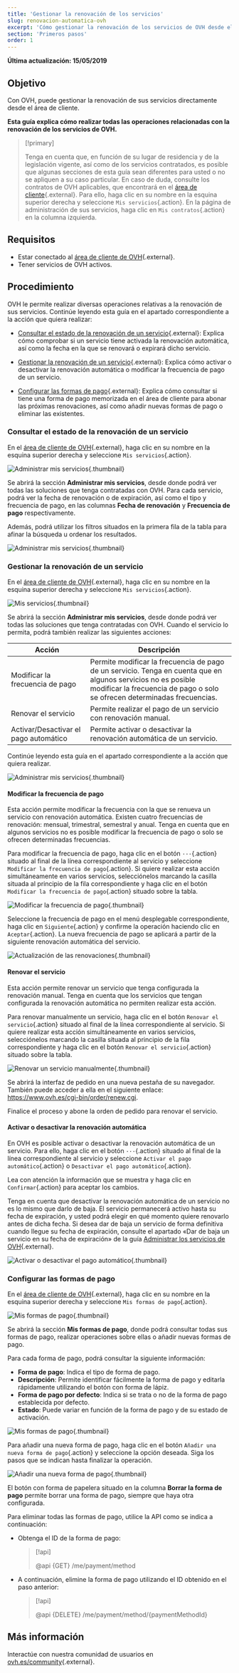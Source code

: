 ```yaml
---
title: 'Gestionar la renovación de los servicios'
slug: renovacion-automatica-ovh
excerpt: 'Cómo gestionar la renovación de los servicios de OVH desde el área de cliente'
section: 'Primeros pasos'
order: 1
---
```


**Última actualización: 15/05/2019**

## Objetivo

Con OVH, puede gestionar la renovación de sus servicios directamente desde el área de cliente. 

**Esta guía explica cómo realizar todas las operaciones relacionadas con la renovación de los servicios de OVH.**

> [!primary]
>
> Tenga en cuenta que, en función de su lugar de residencia y de la legislación vigente, así como de los servicios contratados, es posible que algunas secciones de esta guía sean diferentes para usted o no se apliquen a su caso particular. En caso de duda, consulte los contratos de OVH aplicables, que encontrará en el [área de cliente](https://www.ovh.com/auth/?action=gotomanager){.external}. Para ello, haga clic en su nombre en la esquina superior derecha y seleccione `Mis servicios`{.action}. En la página de administración de sus servicios, haga clic en `Mis contratos`{.action} en la columna izquierda.
>

## Requisitos

- Estar conectado al [área de cliente de OVH](https://www.ovh.com/auth/?action=gotomanager){.external}.
- Tener servicios de OVH activos.

## Procedimiento

OVH le permite realizar diversas operaciones relativas a la renovación de sus servicios. Continúe leyendo esta guía en el apartado correspondiente a la acción que quiera realizar: 

- [Consultar el estado de la renovación de un servicio](https://docs.ovh.com/es/billing/renovacion-automatica-ovh/#consultar-el-estado-de-la-renovacion-de-un-servicio){.external}: Explica cómo comprobar si un servicio tiene activada la renovación automática, así como la fecha en la que se renovará o expirará dicho servicio.

- [Gestionar la renovación de un servicio](https://docs.ovh.com/es/billing/renovacion-automatica-ovh/#gestionar-la-renovacion-de-un-servicio){.external}: Explica cómo activar o desactivar la renovación automática o modificar la frecuencia de pago de un servicio.

- [Configurar las formas de pago](https://docs.ovh.com/es/billing/renovacion-automatica-ovh/#configurar-las-formas-de-pago_1){.external}: Explica cómo consultar si tiene una forma de pago memorizada en el área de cliente para abonar las próximas renovaciones, así como añadir nuevas formas de pago o eliminar las existentes.

### Consultar el estado de la renovación de un servicio

En el [área de cliente de OVH](https://www.ovh.com/auth/?action=gotomanager){.external}, haga clic en su nombre en la esquina superior derecha y seleccione `Mis servicios`{.action}.

![Administrar mis servicios](images/manage-automatic-renewal-step1.png){.thumbnail}

Se abrirá la sección **Administrar mis servicios**, desde donde podrá ver todas las soluciones que tenga contratadas con OVH. Para cada servicio, podrá ver la fecha de renovación o de expiración, así como el tipo y frecuencia de pago, en las columnas **Fecha de renovación** y **Frecuencia de pago** respectivamente.

Además, podrá utilizar los filtros situados en la primera fila de la tabla para afinar la búsqueda u ordenar los resultados.

![Administrar mis servicios](images/manage-automatic-renewal-step2.png){.thumbnail}

### Gestionar la renovación de un servicio

En el [área de cliente de OVH](https://www.ovh.com/auth/?action=gotomanager){.external}, haga clic en su nombre en la esquina superior derecha y seleccione `Mis servicios`{.action}.

![Mis servicios](images/manage-automatic-renewal-step1.png){.thumbnail}

Se abrirá la sección **Administrar mis servicios**, desde donde podrá ver todas las soluciones que tenga contratadas con OVH. Cuando el servicio lo permita, podrá también realizar las siguientes acciones:

|Acción|Descripción|
|---|---|
|Modificar la frecuencia de pago|Permite modificar la frecuencia de pago de un servicio. Tenga en cuenta que en algunos servicios no es posible modificar la frecuencia de pago o solo se ofrecen determinadas frecuencias.|
|Renovar el servicio|Permite realizar el pago de un servicio con renovación manual.|
|Activar/Desactivar el pago automático|Permite activar o desactivar la renovación automática de un servicio.|

Continúe leyendo esta guía en el apartado correspondiente a la acción que quiera realizar.

![Administrar mis servicios](images/manage-automatic-renewal-step3.png){.thumbnail}

#### Modificar la frecuencia de pago

Esta acción permite modificar la frecuencia con la que se renueva un servicio con renovación automática. Existen cuatro frecuencias de renovación: mensual, trimestral, semestral y anual. Tenga en cuenta que en algunos servicios no es posible modificar la frecuencia de pago o solo se ofrecen determinadas frecuencias.

Para modificar la frecuencia de pago, haga clic en el botón `···`{.action} situado al final de la línea correspondiente al servicio y seleccione `Modificar la frecuencia de pago`{.action}. Si quiere realizar esta acción simultáneamente en varios servicios, selecciónelos marcando la casilla situada al principio de la fila correspondiente y haga clic en el botón `Modificar la frecuencia de pago`{.action} situado sobre la tabla.

![Modificar la frecuencia de pago](images/manage-automatic-renewal-step4.png){.thumbnail} 

Seleccione la frecuencia de pago en el menú desplegable correspondiente, haga clic en `Siguiente`{.action} y confirme la operación haciendo clic en `Aceptar`{.action}. La nueva frecuencia de pago se aplicará a partir de la siguiente renovación automática del servicio.

![Actualización de las renovaciones](images/manage-automatic-renewal-step5.png){.thumbnail} 

#### Renovar el servicio

Esta acción permite renovar un servicio que tenga configurada la renovación manual. Tenga en cuenta que los servicios que tengan configurada la renovación automática no permiten realizar esta acción.

Para renovar manualmente un servicio, haga clic en el botón `Renovar el servicio`{.action} situado al final de la línea correspondiente al servicio. Si quiere realizar esta acción simultáneamente en varios servicios, selecciónelos marcando la casilla situada al principio de la fila correspondiente y haga clic en el botón `Renovar el servicio`{.action} situado sobre la tabla.

![Renovar un servicio manualmente](images/manage-automatic-renewal-step6.png){.thumbnail} 

Se abrirá la interfaz de pedido en una nueva pestaña de su navegador. También puede acceder a ella en el siguiente enlace: <https://www.ovh.es/cgi-bin/order/renew.cgi>.

Finalice el proceso y abone la orden de pedido para renovar el servicio. 

#### Activar o desactivar la renovación automática

En OVH es posible activar o desactivar la renovación automática de un servicio. Para ello, haga clic en el botón `···`{.action} situado al final de la línea correspondiente al servicio y seleccione `Activar el pago automático`{.action} o `Desactivar el pago automático`{.action}. 

Lea con atención la información que se muestra y haga clic en `Confirmar`{.action} para aceptar los cambios.

Tenga en cuenta que desactivar la renovación automática de un servicio no es lo mismo que darlo de baja. El servicio permanecerá activo hasta su fecha de expiración, y usted podrá elegir en qué momento quiere renovarlo antes de dicha fecha. Si desea dar de baja un servicio de forma definitiva cuando llegue su fecha de expiración, consulte el apartado «Dar de baja un servicio en su fecha de expiración» de la guía [Administrar los servicios de OVH](https://docs.ovh.com/es/billing/administrar-los-servicios-de-ovh/#dar-de-baja-un-servicio-en-su-fecha-de-expiracion){.external}.

![Activar o desactivar el pago automático](images/manage-automatic-renewal-step7.png){.thumbnail} 

### Configurar las formas de pago

En el [área de cliente de OVH](https://www.ovh.com/auth/?action=gotomanager){.external}, haga clic en su nombre en la esquina superior derecha y seleccione `Mis formas de pago`{.action}.

![Mis formas de pago](images/manage-automatic-renewal-step8.png){.thumbnail}

Se abrirá la sección **Mis formas de pago**, donde podrá consultar todas sus formas de pago, realizar operaciones sobre ellas o añadir nuevas formas de pago.

Para cada forma de pago, podrá consultar la siguiente información:

- **Forma de pago**: Indica el tipo de forma de pago.
- **Descripción**: Permite identificar fácilmente la forma de pago y editarla rápidamente utilizando el botón con forma de lápiz.
- **Forma de pago por defecto**: Indica si se trata o no de la forma de pago establecida por defecto.
- **Estado**: Puede variar en función de la forma de pago y de su estado de activación.

![Mis formas de pago](images/manage-automatic-renewal-step9.png){.thumbnail}

Para añadir una nueva forma de pago, haga clic en el botón `Añadir una nueva forma de pago`{.action} y seleccione la opción deseada. Siga los pasos que se indican hasta finalizar la operación.

![Añadir una nueva forma de pago](images/manage-automatic-renewal-step10.png){.thumbnail}

El botón con forma de papelera situado en la columna **Borrar la forma de pago** permite borrar una forma de pago, siempre que haya otra configurada.

Para eliminar todas las formas de pago, utilice la API como se indica a continuación:

- Obtenga el ID de la forma de pago:

  > [!api]
  >
  > @api {GET} /me/payment/method
  >

- A continuación, elimine la forma de pago utilizando el ID obtenido en el paso anterior:

  > [!api]
  >
  > @api {DELETE} /me/payment/method/{paymentMethodId}
  >

## Más información

Interactúe con nuestra comunidad de usuarios en [ovh.es/community](https://www.ovh.es/community/){.external}.